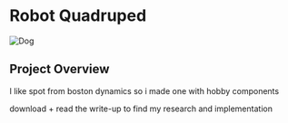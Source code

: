 # Robot Quadruped

![Dog](https://cdn.discordapp.com/attachments/854140768889602089/1275252713390608414/IMG_7217.jpg?ex=66c53723&is=66c3e5a3&hm=24f7decd08cd2502d328ce0afdc3b9612b22bdf0ca744c666772593e674265f5&)

## Project Overview

I like spot from boston dynamics so i made one with hobby components

download + read the write-up to find my research and implementation
